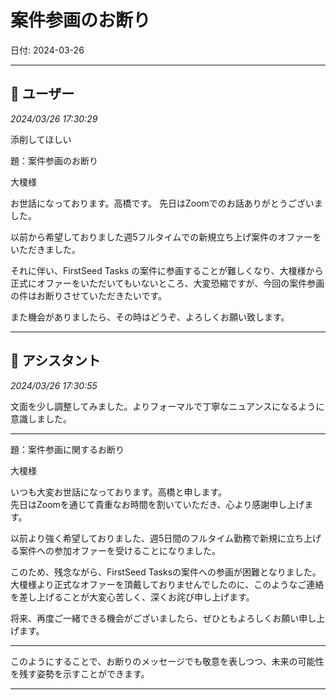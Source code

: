 # 案件参画のお断り

日付: 2024-03-26

---

## 👤 ユーザー
*2024/03/26 17:30:29*

添削してほしい

題：案件参画のお断り

大榎様

お世話になっております。高橋です。
先日はZoomでのお話ありがとうございました。

以前から希望しておりました週5フルタイムでの新規立ち上げ案件のオファーをいただきました。

それに伴い、FirstSeed Tasks の案件に参画することが難しくなり、大榎様から正式にオファーをいただいてもいないところ、大変恐縮ですが、今回の案件参画の件はお断りさせていただきたいです。

また機会がありましたら、その時はどうぞ、よろしくお願い致します。

---

## 🤖 アシスタント
*2024/03/26 17:30:55*

文面を少し調整してみました。よりフォーマルで丁寧なニュアンスになるように意識しました。

---

題：案件参画に関するお断り

大榎様

いつも大変お世話になっております。高橋と申します。  
先日はZoomを通じて貴重なお時間を割いていただき、心より感謝申し上げます。

以前より強く希望しておりました、週5日間のフルタイム勤務で新規に立ち上げる案件への参加オファーを受けることになりました。

このため、残念ながら、FirstSeed Tasksの案件への参画が困難となりました。大榎様より正式なオファーを頂戴しておりませんでしたのに、このようなご連絡を差し上げることが大変心苦しく、深くお詫び申し上げます。

将来、再度ご一緒できる機会がございましたら、ぜひともよろしくお願い申し上げます。

---

このようにすることで、お断りのメッセージでも敬意を表しつつ、未来の可能性を残す姿勢を示すことができます。

---
